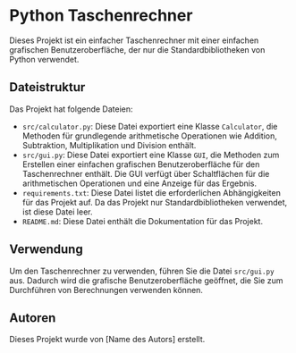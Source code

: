 # Python Taschenrechner

Dieses Projekt ist ein einfacher Taschenrechner mit einer einfachen grafischen Benutzeroberfläche, der nur die Standardbibliotheken von Python verwendet.

## Dateistruktur

Das Projekt hat folgende Dateien:

- `src/calculator.py`: Diese Datei exportiert eine Klasse `Calculator`, die Methoden für grundlegende arithmetische Operationen wie Addition, Subtraktion, Multiplikation und Division enthält.
- `src/gui.py`: Diese Datei exportiert eine Klasse `GUI`, die Methoden zum Erstellen einer einfachen grafischen Benutzeroberfläche für den Taschenrechner enthält. Die GUI verfügt über Schaltflächen für die arithmetischen Operationen und eine Anzeige für das Ergebnis.
- `requirements.txt`: Diese Datei listet die erforderlichen Abhängigkeiten für das Projekt auf. Da das Projekt nur Standardbibliotheken verwendet, ist diese Datei leer.
- `README.md`: Diese Datei enthält die Dokumentation für das Projekt.

## Verwendung

Um den Taschenrechner zu verwenden, führen Sie die Datei `src/gui.py` aus. Dadurch wird die grafische Benutzeroberfläche geöffnet, die Sie zum Durchführen von Berechnungen verwenden können.

## Autoren

Dieses Projekt wurde von [Name des Autors] erstellt.